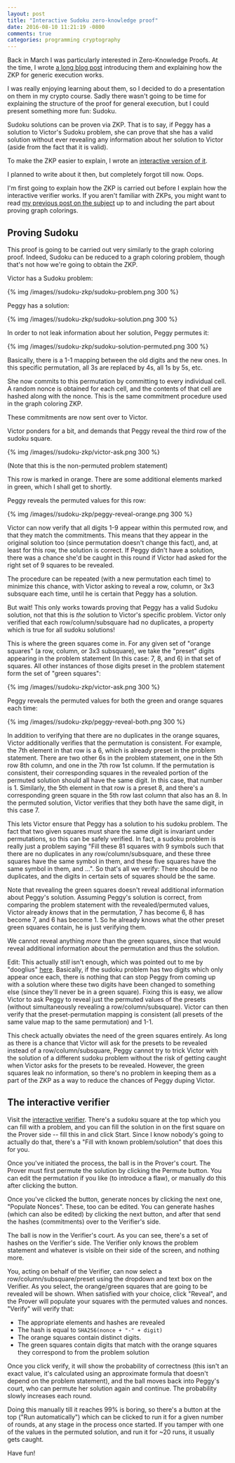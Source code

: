 ```yaml
---
layout: post
title: "Interactive Sudoku zero-knowledge proof"
date: 2016-08-10 11:21:19 -0800
comments: true
categories: programming cryptography
---
```


Back in March I was particularly interested in Zero-Knowledge Proofs. At the time, I wrote
[a long blog post][zkp-post] introducing them and explaining how the ZKP for generic execution
works.

I was really enjoying learning about them, so I decided to do a presentation on them in my crypto
course. Sadly there wasn't going to be time for explaining the structure of the proof for general
execution, but I could present something more fun: Sudoku.

Sudoku solutions can be proven via ZKP. That is to say, if Peggy has a solution to Victor's Sudoku
problem, she can prove that she has a valid solution without ever revealing any information about
her solution to Victor (aside from the fact that it is valid).

To make the ZKP easier to explain, I wrote an [interactive version of it][interactive].

I planned to write about it then, but completely forgot till now. Oops.

I'm first going to explain how the ZKP is carried out before I explain how the interactive verifier
works. If you aren't familiar with ZKPs, you might want to read
[my previous post on the subject][zkp-post] up to and including the part about proving graph colorings.

## Proving Sudoku

This proof is going to be carried out very similarly to the graph coloring proof. Indeed, Sudoku can
be reduced to a graph coloring problem, though that's not how we're going to obtain the ZKP.

Victor has a Sudoku problem:

{% img /images//sudoku-zkp/sudoku-problem.png 300 %}

Peggy has a solution:

{% img /images//sudoku-zkp/sudoku-solution.png 300 %}

In order to not leak information about her solution, Peggy permutes it:

{% img /images//sudoku-zkp/sudoku-solution-permuted.png 300 %}

Basically, there is a 1-1 mapping between the old digits and the new ones. In this specific
permutation, all 3s are replaced by 4s, all 1s by 5s, etc.

She now commits to this permutation by committing to every individual cell. A random nonce is
obtained for each cell, and the contents of that cell are hashed along with the nonce. This
is the same commitment procedure used in the graph coloring ZKP.

These commitments are now sent over to Victor.

Victor ponders for a bit, and demands that Peggy reveal the third row of the sudoku square.

{% img /images//sudoku-zkp/victor-ask.png 300 %}

(Note that this is the non-permuted problem statement)

This row is marked in orange. There are some additional elements marked in green, which I shall
get to shortly.

Peggy reveals the permuted values for this row:

{% img /images//sudoku-zkp/peggy-reveal-orange.png 300 %}

Victor can now verify that all digits 1-9 appear within this permuted row, and that they match the
commitments. This means that they appear in the original solution too (since permutation doesn't
change this fact), and, at least for this row, the solution is correct. If Peggy didn't have a
solution, there was a chance she'd be caught in this round if Victor had asked for the right
set of 9 squares to be revealed.

The procedure can be repeated (with a new permutation each time) to minimize this chance, with
Victor asking to reveal a row, column, or 3x3 subsquare each time, until he is certain that Peggy
has a solution.

But wait! This only works towards proving that Peggy has a valid Sudoku solution, not that this
is _the_ solution to Victor's specific problem. Victor only verified that each row/column/subsquare
had no duplicates, a property which is true for all sudoku solutions!

This is where the green squares come in. For any given set of "orange squares" (a row, column, or
3x3 subsquare), we take the "preset" digits appearing in the problem statement (In this case: 7, 8,
and 6) in that set of squares. All other instances of those digits preset in the problem statement
form the set of "green squares":

{% img /images//sudoku-zkp/victor-ask.png 300 %}

Peggy reveals the permuted values for both the green and orange squares each time:

{% img /images//sudoku-zkp/peggy-reveal-both.png 300 %}

In addition to verifying that there are no duplicates in the orange squares, Victor additionally
verifies that the permutation is consistent. For example, the 7th element in that row is a 6, which
is already preset in the problem statement. There are two other 6s in the problem statement, one in
the 5th row 8th column, and one in the 7th row 1st column. If the permutation is consistent, their
corresponding squares in the revealed portion of the permuted solution should all have the same
digit. In this case, that number is 1. Similarly, the 5th element in that row is a preset 8, and
there's a corresponding green square in the 5th row last column that also has an 8. In the permuted
solution, Victor verifies that they both have the same digit, in this case 7.

This lets Victor ensure that Peggy has a solution to his sudoku problem. The fact that two given
squares must share the same digit is invariant under permutations, so this can be safely verified.
In fact, a sudoku problem is really just a problem saying "Fill these 81 squares with 9 symbols such
that there are no duplicates in any row/column/subsquare, and these three squares have the same
symbol in them, and these five squares have the same symbol in them, and ...". So that's all we
verify: There should be no duplicates, and the digits in certain sets of squares should be the same.

Note that revealing the green squares doesn't reveal additional information about Peggy's solution.
Assuming Peggy's solution is correct, from comparing the problem statement with the
revealed/permuted values, Victor already _knows_ that in the permutation, 7 has become 6, 8 has
become 7, and 6 has become 1. So he already knows what the other preset green squares contain, he
is just verifying them.

We cannot reveal anything _more_ than the green squares, since that would reveal additional
information about the permutation and thus the solution.

Edit: This actually _still_ isn't enough, which was pointed out to me by "dooglius"
[here][peggy-cheat]. Basically, if the sudoku problem has two digits which only appear once each,
there is nothing that can stop Peggy from coming up with a solution where these two digits have been
changed to something else (since they'll never be in a green square). Fixing this is easy, we allow
Victor to ask Peggy to reveal just the permuted values of the presets (without simultaneously
revealing a row/column/subsquare). Victor can then verify that the preset-permutation mapping is
consistent (all presets of the same value map to the same permutation) and 1-1.

This check actually obviates the need of the green squares entirely. As long as there is a chance
that Victor will ask for the presets to be revealed instead of a row/column/subsquare, Peggy cannot
try to trick Victor with the solution of a different sudoku problem without the risk of getting
caught when Victor asks for the presets to be revealed. However, the green squares leak no
information, so there's no problem in keeping them as a part of the ZKP as a way to reduce the
chances of Peggy duping Victor.

 [peggy-cheat]: https://github.com/Manishearth/sudoku-zkp/issues/1

## The interactive verifier

Visit the [interactive verifier][interactive]. There's a sudoku square at the top which you can fill
with a problem, and you can fill the solution in on the first square on the Prover side -- fill this
in and click Start. Since I know nobody's going to actually do that, there's a "Fill with known
problem/solution" that does this for you.

Once you've initiated the process, the ball is in the Prover's court. The Prover must first permute
the solution by clicking the Permute button. You can edit the permutation if you like (to introduce
a flaw), or manually do this after clicking the button.

Once you've clicked the button, generate nonces by clicking the next one, "Populate Nonces". These,
too can be edited. You can generate hashes (which can also be edited) by clicking the next button,
and after that send the hashes (commitments) over to the Verifier's side.

The ball is now in the Verifier's court. As you can see, there's a set of hashes on the Verifier's
side. The Verifier only knows the problem statement and whatever is visible on their side of the
screen, and nothing more.

You, acting on behalf of the Verifier, can now select a row/column/subsquare/preset using the
dropdown and text box on the Verifier. As you select, the orange/green squares that are going to be
revealed will be shown. When satisfied with your choice, click "Reveal", and the Prover will
populate your squares with the permuted values and nonces. "Verify" will verify that:

 - The appropriate elements and hashes are revealed
 - The hash is equal to `SHA256(nonce + "-" + digit)`
 - The orange squares contain distinct digits.
 - The green squares contain digits that match with the orange squares they correspond to from the problem solution


Once you click verify, it will show the probability of correctness (this isn't an exact value, it's
calculated using an approximate formula that doesn't depend on the problem statement), and the ball
moves back into Peggy's court, who can permute her solution again and continue. The probability
slowly increases each round.

Doing this manually till it reaches 99% is boring, so there's a button at the top ("Run
automatically") which can be clicked to run it for a given number of rounds, at any stage in the
process once started. If you tamper with one of the values in the permuted solution, and run it
for ~20 runs, it usually gets caught.

Have fun!


[zkp-post]: http://manishearth.github.io/blog/2016/03/05/exploring-zero-knowledge-proofs/
[interactive]: https://manishearth.github.io/sudoku-zkp/zkp.html